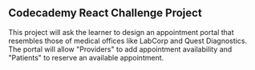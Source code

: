 ## Codecademy React Challenge Project

This project will ask the learner to design an appointment portal that resembles those of medical offices like LabCorp and Quest Diagnostics. The portal will allow "Providers" to add appointment availability and "Patients" to reserve an available appointment. 
